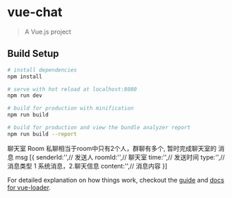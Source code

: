 # vue-chat

> A Vue.js project

## Build Setup

``` bash
# install dependencies
npm install

# serve with hot reload at localhost:8080
npm run dev

# build for production with minification
npm run build

# build for production and view the bundle analyzer report
npm run build --report
```

聊天室 Room
私聊相当于room中只有2个人，群聊有多个,
暂时完成聊天室的
消息 msg [{
	senderId:'',// 发送人
	roomId:'',// 聊天室
	time:'',// 发送时间
	type:'',// 消息类型   1 系统消息，2.聊天信息
	content:'',// 消息内容
}]

For detailed explanation on how things work, checkout the [guide](http://vuejs-templates.github.io/webpack/) and [docs for vue-loader](http://vuejs.github.io/vue-loader).
